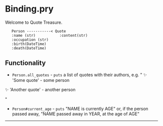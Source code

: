 # Binding.pry

Welcome to Quote Treasure.

```
   Person -----------< Quote
   :name (str)           :content(str)
   :occupation (str)
   :birth(DateTime)
   :death(DateTime)
```

## Functionality

- `Person.all_quotes` - `puts` a list of quotes with their authors, e.g.
"
✨ 'Some quote' - some person

✨ 'Another quote' - another person

"
- `Person#current_age` - `puts` "NAME is currently AGE" or, if the person passed away, "NAME passed away in YEAR, at the age of AGE"

---

